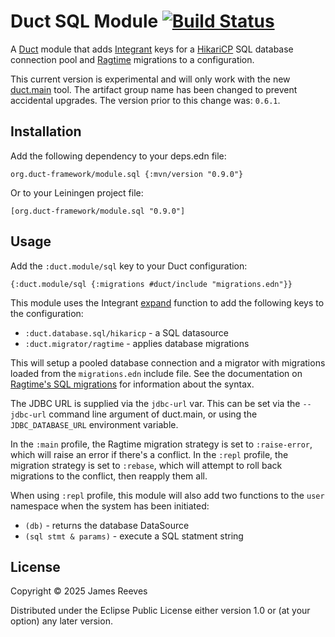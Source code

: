 # Duct SQL Module [![Build Status](https://github.com/duct-framework/module.sql/actions/workflows/test.yml/badge.svg)](https://github.com/duct-framework/module.sql/actions/workflows/test.yml)

A [Duct][] module that adds [Integrant][] keys for a [HikariCP][] SQL
database connection pool and [Ragtime][] migrations to a configuration.

This current version is experimental and will only work with the new
[duct.main][] tool. The artifact group name has been changed to prevent
accidental upgrades. The version prior to this change was: `0.6.1`.

[duct]:      https://github.com/duct-framework/duct
[Integrant]: https://github.com/weavejester/integrant
[hikaricp]:  https://github.com/brettwooldridge/HikariCP
[ragtime]:   https://github.com/weavejester/ragtime
[duct.main]: https://github.com/duct-framework/duct.main

## Installation

Add the following dependency to your deps.edn file:

    org.duct-framework/module.sql {:mvn/version "0.9.0"}

Or to your Leiningen project file:

    [org.duct-framework/module.sql "0.9.0"]

## Usage

Add the `:duct.module/sql` key to your Duct configuration:

```edn
{:duct.module/sql {:migrations #duct/include "migrations.edn"}}
```
This module uses the Integrant [expand][] function to add the
following keys to the configuration:

* `:duct.database.sql/hikaricp` - a SQL datasource
* `:duct.migrator/ragtime` - applies database migrations

This will setup a pooled database connection and a migrator with
migrations loaded from the `migrations.edn` include file. See the
documentation on [Ragtime's SQL migrations][migrations] for information
about the syntax.

The JDBC URL is supplied via the `jdbc-url` var. This can be set via the
`--jdbc-url` command line argument of duct.main, or using the
`JDBC_DATABASE_URL` environment variable.

In the `:main` profile, the Ragtime migration strategy is set to
`:raise-error`, which will raise an error if there's a conflict. In the
`:repl` profile, the migration strategy is set to `:rebase`, which will
attempt to roll back migrations to the conflict, then reapply them all.

When using `:repl` profile, this module will also add two functions to
the `user` namespace when the system has been initiated:

- `(db)`                - returns the database DataSource
- `(sql stmt & params)` - execute a SQL statment string

[expand]: https://github.com/weavejester/integrant#expanding
[migrations]: https://github.com/weavejester/ragtime/wiki/SQL-Migrations#edn

## License

Copyright © 2025 James Reeves

Distributed under the Eclipse Public License either version 1.0 or (at
your option) any later version.
